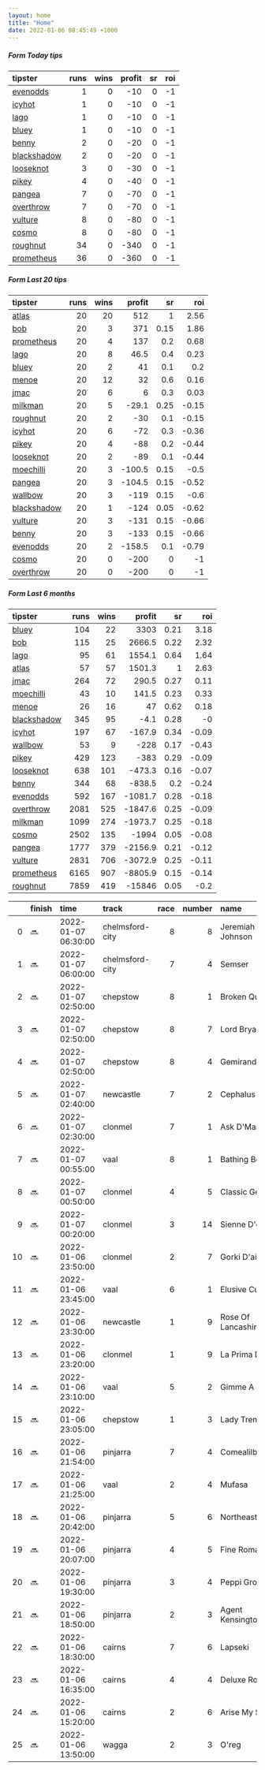 ```yaml
---   
layout: home  
title: "Home"   
date: 2022-01-06 08:45:49 +1000  
---   
```



##### Form Today tips   

| tipster                                                         |   runs |   wins |   profit |   sr |   roi |
|:----------------------------------------------------------------|-------:|-------:|---------:|-----:|------:|
| [evenodds](https://mrwayneo.github.io/tips/evenodds.html)       |      1 |      0 |      -10 |    0 |    -1 |
| [icyhot](https://mrwayneo.github.io/tips/icyhot.html)           |      1 |      0 |      -10 |    0 |    -1 |
| [lago](https://mrwayneo.github.io/tips/lago.html)               |      1 |      0 |      -10 |    0 |    -1 |
| [bluey](https://mrwayneo.github.io/tips/bluey.html)             |      1 |      0 |      -10 |    0 |    -1 |
| [benny](https://mrwayneo.github.io/tips/benny.html)             |      2 |      0 |      -20 |    0 |    -1 |
| [blackshadow](https://mrwayneo.github.io/tips/blackshadow.html) |      2 |      0 |      -20 |    0 |    -1 |
| [looseknot](https://mrwayneo.github.io/tips/looseknot.html)     |      3 |      0 |      -30 |    0 |    -1 |
| [pikey](https://mrwayneo.github.io/tips/pikey.html)             |      4 |      0 |      -40 |    0 |    -1 |
| [pangea](https://mrwayneo.github.io/tips/pangea.html)           |      7 |      0 |      -70 |    0 |    -1 |
| [overthrow](https://mrwayneo.github.io/tips/overthrow.html)     |      7 |      0 |      -70 |    0 |    -1 |
| [vulture](https://mrwayneo.github.io/tips/vulture.html)         |      8 |      0 |      -80 |    0 |    -1 |
| [cosmo](https://mrwayneo.github.io/tips/cosmo.html)             |      8 |      0 |      -80 |    0 |    -1 |
| [roughnut](https://mrwayneo.github.io/tips/roughnut.html)       |     34 |      0 |     -340 |    0 |    -1 |
| [prometheus](https://mrwayneo.github.io/tips/prometheus.html)   |     36 |      0 |     -360 |    0 |    -1 |

##### Form Last 20 tips   

| tipster                                                         |   runs |   wins |   profit |   sr |   roi |
|:----------------------------------------------------------------|-------:|-------:|---------:|-----:|------:|
| [atlas](https://mrwayneo.github.io/tips/atlas.html)             |     20 |     20 |    512   | 1    |  2.56 |
| [bob](https://mrwayneo.github.io/tips/bob.html)                 |     20 |      3 |    371   | 0.15 |  1.86 |
| [prometheus](https://mrwayneo.github.io/tips/prometheus.html)   |     20 |      4 |    137   | 0.2  |  0.68 |
| [lago](https://mrwayneo.github.io/tips/lago.html)               |     20 |      8 |     46.5 | 0.4  |  0.23 |
| [bluey](https://mrwayneo.github.io/tips/bluey.html)             |     20 |      2 |     41   | 0.1  |  0.2  |
| [menoe](https://mrwayneo.github.io/tips/menoe.html)             |     20 |     12 |     32   | 0.6  |  0.16 |
| [jmac](https://mrwayneo.github.io/tips/jmac.html)               |     20 |      6 |      6   | 0.3  |  0.03 |
| [milkman](https://mrwayneo.github.io/tips/milkman.html)         |     20 |      5 |    -29.1 | 0.25 | -0.15 |
| [roughnut](https://mrwayneo.github.io/tips/roughnut.html)       |     20 |      2 |    -30   | 0.1  | -0.15 |
| [icyhot](https://mrwayneo.github.io/tips/icyhot.html)           |     20 |      6 |    -72   | 0.3  | -0.36 |
| [pikey](https://mrwayneo.github.io/tips/pikey.html)             |     20 |      4 |    -88   | 0.2  | -0.44 |
| [looseknot](https://mrwayneo.github.io/tips/looseknot.html)     |     20 |      2 |    -89   | 0.1  | -0.44 |
| [moechilli](https://mrwayneo.github.io/tips/moechilli.html)     |     20 |      3 |   -100.5 | 0.15 | -0.5  |
| [pangea](https://mrwayneo.github.io/tips/pangea.html)           |     20 |      3 |   -104.5 | 0.15 | -0.52 |
| [wallbow](https://mrwayneo.github.io/tips/wallbow.html)         |     20 |      3 |   -119   | 0.15 | -0.6  |
| [blackshadow](https://mrwayneo.github.io/tips/blackshadow.html) |     20 |      1 |   -124   | 0.05 | -0.62 |
| [vulture](https://mrwayneo.github.io/tips/vulture.html)         |     20 |      3 |   -131   | 0.15 | -0.66 |
| [benny](https://mrwayneo.github.io/tips/benny.html)             |     20 |      3 |   -133   | 0.15 | -0.66 |
| [evenodds](https://mrwayneo.github.io/tips/evenodds.html)       |     20 |      2 |   -158.5 | 0.1  | -0.79 |
| [cosmo](https://mrwayneo.github.io/tips/cosmo.html)             |     20 |      0 |   -200   | 0    | -1    |
| [overthrow](https://mrwayneo.github.io/tips/overthrow.html)     |     20 |      0 |   -200   | 0    | -1    |

##### Form Last 6 months   

| tipster                                                         |   runs |   wins |   profit |   sr |   roi |
|:----------------------------------------------------------------|-------:|-------:|---------:|-----:|------:|
| [bluey](https://mrwayneo.github.io/tips/bluey.html)             |    104 |     22 |   3303   | 0.21 |  3.18 |
| [bob](https://mrwayneo.github.io/tips/bob.html)                 |    115 |     25 |   2666.5 | 0.22 |  2.32 |
| [lago](https://mrwayneo.github.io/tips/lago.html)               |     95 |     61 |   1554.1 | 0.64 |  1.64 |
| [atlas](https://mrwayneo.github.io/tips/atlas.html)             |     57 |     57 |   1501.3 | 1    |  2.63 |
| [jmac](https://mrwayneo.github.io/tips/jmac.html)               |    264 |     72 |    290.5 | 0.27 |  0.11 |
| [moechilli](https://mrwayneo.github.io/tips/moechilli.html)     |     43 |     10 |    141.5 | 0.23 |  0.33 |
| [menoe](https://mrwayneo.github.io/tips/menoe.html)             |     26 |     16 |     47   | 0.62 |  0.18 |
| [blackshadow](https://mrwayneo.github.io/tips/blackshadow.html) |    345 |     95 |     -4.1 | 0.28 | -0    |
| [icyhot](https://mrwayneo.github.io/tips/icyhot.html)           |    197 |     67 |   -167.9 | 0.34 | -0.09 |
| [wallbow](https://mrwayneo.github.io/tips/wallbow.html)         |     53 |      9 |   -228   | 0.17 | -0.43 |
| [pikey](https://mrwayneo.github.io/tips/pikey.html)             |    429 |    123 |   -383   | 0.29 | -0.09 |
| [looseknot](https://mrwayneo.github.io/tips/looseknot.html)     |    638 |    101 |   -473.3 | 0.16 | -0.07 |
| [benny](https://mrwayneo.github.io/tips/benny.html)             |    344 |     68 |   -838.5 | 0.2  | -0.24 |
| [evenodds](https://mrwayneo.github.io/tips/evenodds.html)       |    592 |    167 |  -1081.7 | 0.28 | -0.18 |
| [overthrow](https://mrwayneo.github.io/tips/overthrow.html)     |   2081 |    525 |  -1847.6 | 0.25 | -0.09 |
| [milkman](https://mrwayneo.github.io/tips/milkman.html)         |   1099 |    274 |  -1973.7 | 0.25 | -0.18 |
| [cosmo](https://mrwayneo.github.io/tips/cosmo.html)             |   2502 |    135 |  -1994   | 0.05 | -0.08 |
| [pangea](https://mrwayneo.github.io/tips/pangea.html)           |   1777 |    379 |  -2156.9 | 0.21 | -0.12 |
| [vulture](https://mrwayneo.github.io/tips/vulture.html)         |   2831 |    706 |  -3072.9 | 0.25 | -0.11 |
| [prometheus](https://mrwayneo.github.io/tips/prometheus.html)   |   6165 |    907 |  -8805.9 | 0.15 | -0.14 |
| [roughnut](https://mrwayneo.github.io/tips/roughnut.html)       |   7859 |    419 | -15846   | 0.05 | -0.2  |

|    | finish   | time                | track           |   race |   number | name               |   odds | tipster             |
|---:|:---------|:--------------------|:----------------|-------:|---------:|:-------------------|-------:|:--------------------|
|  0 | :soon:   | 2022-01-07 06:30:00 | chelmsford-city |      8 |        8 | Jeremiah Johnson   |   5.5  | looseknot           |
|  1 | :soon:   | 2022-01-07 06:00:00 | chelmsford-city |      7 |        4 | Semser             |   4.5  | vulture             |
|  2 | :soon:   | 2022-01-07 02:50:00 | chepstow        |      8 |        1 | Broken Quest       |   7    | pangea              |
|  3 | :soon:   | 2022-01-07 02:50:00 | chepstow        |      8 |        7 | Lord Bryan         |  21    | pangea              |
|  4 | :soon:   | 2022-01-07 02:50:00 | chepstow        |      8 |        4 | Gemirande          |   2.8  | vulture             |
|  5 | :soon:   | 2022-01-07 02:40:00 | newcastle       |      7 |        2 | Cephalus           |   2.2  | vulture             |
|  6 | :soon:   | 2022-01-07 02:30:00 | clonmel         |      7 |        1 | Ask D'Man          |   2.9  | overthrow           |
|  7 | :soon:   | 2022-01-07 00:55:00 | vaal            |      8 |        1 | Bathing Beauty     |   0    | vulture             |
|  8 | :soon:   | 2022-01-07 00:50:00 | clonmel         |      4 |        5 | Classic Getaway    |   1.6  | overthrow,lago      |
|  9 | :soon:   | 2022-01-07 00:20:00 | clonmel         |      3 |       14 | Sienne D'or        |   9    | looseknot           |
| 10 | :soon:   | 2022-01-06 23:50:00 | clonmel         |      2 |        7 | Gorki D'airy       |   2    | overthrow           |
| 11 | :soon:   | 2022-01-06 23:45:00 | vaal            |      6 |        1 | Elusive Current    |   0    | vulture,blackshadow |
| 12 | :soon:   | 2022-01-06 23:30:00 | newcastle       |      1 |        9 | Rose Of Lancashire |   7.5  | looseknot           |
| 13 | :soon:   | 2022-01-06 23:20:00 | clonmel         |      1 |        9 | La Prima Donna     |   2.1  | overthrow           |
| 14 | :soon:   | 2022-01-06 23:10:00 | vaal            |      5 |        2 | Gimme A Dream      |   0    | vulture             |
| 15 | :soon:   | 2022-01-06 23:05:00 | chepstow        |      1 |        3 | Lady Tremaine      |   2.6  | overthrow           |
| 16 | :soon:   | 2022-01-06 21:54:00 | pinjarra        |      7 |        4 | Comealilbitcloser  |   4.2  | benny,pangea        |
| 17 | :soon:   | 2022-01-06 21:25:00 | vaal            |      2 |        4 | Mufasa             |   0    | vulture             |
| 18 | :soon:   | 2022-01-06 20:42:00 | pinjarra        |      5 |        6 | Northeast Eagle    |   2.7  | pikey               |
| 19 | :soon:   | 2022-01-06 20:07:00 | pinjarra        |      4 |        5 | Fine Romance       |   1.38 | pikey               |
| 20 | :soon:   | 2022-01-06 19:30:00 | pinjarra        |      3 |        4 | Peppi Grove        |   5.5  | pikey               |
| 21 | :soon:   | 2022-01-06 18:50:00 | pinjarra        |      2 |        3 | Agent Kensington   |   4    | pangea              |
| 22 | :soon:   | 2022-01-06 18:30:00 | cairns          |      7 |        6 | Lapseki            |   3.8  | evenodds,overthrow  |
| 23 | :soon:   | 2022-01-06 16:35:00 | cairns          |      4 |        4 | Deluxe Rocker      |   1.95 | pangea              |
| 24 | :soon:   | 2022-01-06 15:20:00 | cairns          |      2 |        6 | Arise My Son       |   3.5  | benny,icyhot        |
| 25 | :soon:   | 2022-01-06 13:50:00 | wagga           |      2 |        3 | O'reg              |  16    | cosmo,bluey         |